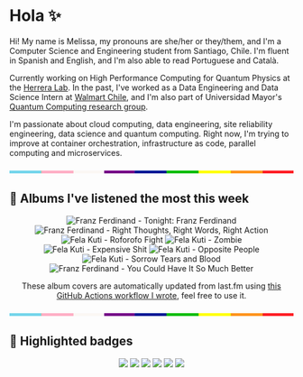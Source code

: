 # Hola ✨
Hi! My name is Melissa, my pronouns are she/her or they/them, and I'm a Computer Science and Engineering student from Santiago, Chile. I'm fluent in Spanish and English, and I'm also able to read Portuguese and Català.

Currently working on High Performance Computing for Quantum Physics at the [Herrera Lab](http://fherreralab.com/). In the past, I've worked as a Data Engineering and Data Science Intern at [Walmart Chile](https://github.com/walmartdigital/), and I'm also part of Universidad Mayor's [Quantum Computing research group](https://www.diariomayor.cl/ciencia-um/docentes-y-estudiantes-crean-el-primer-grupo-de-computacion-cuantica-u-mayor.html).

I'm passionate about cloud computing, data engineering, site reliability engineering, data science and quantum computing. Right now, I'm trying to improve at container orchestration, infrastructure as code, parallel computing and microservices.

<img src="hr.png" width="100%" height="5px">

## 🎵 Albums I've listened the most this week
<!-- lastfm -->
<p align="center"><img src="https://lastfm.freetls.fastly.net/i/u/64s/6f76d535e0c2203430fdc5fa8d941f6a.png" title="Franz Ferdinand - Tonight: Franz Ferdinand"> <img src="https://lastfm.freetls.fastly.net/i/u/64s/757853d6e95841108b274dcb2c85cc41.png" title="Franz Ferdinand - Right Thoughts, Right Words, Right Action"> <img src="https://lastfm.freetls.fastly.net/i/u/64s/4613d2feb784459d925d36981422b870.jpg" title="Fela Kuti - Roforofo Fight"> <img src="https://lastfm.freetls.fastly.net/i/u/64s/d2fc3ea8e22548c1b9f259aad7ee86fb.jpg" title="Fela Kuti - Zombie"> <img src="https://lastfm.freetls.fastly.net/i/u/64s/c44bc705ed7349fe8f201d97ec574c30.jpg" title="Fela Kuti - Expensive Shit"> <img src="https://lastfm.freetls.fastly.net/i/u/64s/a1a511f657084113b0ef66a994738d8d.jpg" title="Fela Kuti - Opposite People"> <img src="https://lastfm.freetls.fastly.net/i/u/64s/536026466bc645f19949481ca62756e9.jpg" title="Fela Kuti - Sorrow Tears and Blood"> <img src="https://lastfm.freetls.fastly.net/i/u/64s/996a3f46b6494165b4cec60776509d15.png" title="Franz Ferdinand - You Could Have It So Much Better"> </p>

<p align="center">These album covers are automatically updated from last.fm using <a href="https://github.com/marketplace/actions/lastfm-to-markdown">this GitHub Actions workflow I wrote</a>, feel free to use it.</p>

<img src="hr.png" width="100%" height="5px">

## 🏅 Highlighted badges
<p align="center" style="vertical-align:middle;">
  <a href="https://www.credly.com/badges/c8caff74-4c34-4211-affe-8bd7692771c8"><img src="https://images.credly.com/size/100x100/images/cf9b772d-7cf9-4c11-9aa7-46ab006f0ce6/IBM_Quantum_Challenge_2021_Achievement_V2.png"></a>
  <a href="https://www.credly.com/badges/52a4021b-34e6-413d-a4bd-cc29d3a686f6"><img src="https://images.credly.com/size/100x100/images/28944969-813a-43b9-944f-7910111ce764/Professional_Certificate_-_Data_Science.png"></a>
  <a href="https://www.credly.com/badges/cfeca386-7b9d-487f-8e2b-b3cfa069c734"><img src="https://images.credly.com/size/100x100/images/ac4daa48-1924-4dc5-80cf-ede5a08bac51/Data_Science_Foundations_Specialization.png"></a>
  <a href="https://www.credly.com/badges/0372a945-8a67-4d57-9643-b46b8dbf2fa6"><img src="https://images.credly.com/size/100x100/images/4a5f4849-54ae-461f-97ad-cb9c9a04eb63/Adv_Data_Science_Specialization.png"></a>
  <a href="https://www.credly.com/badges/348acaad-19d1-4f5a-8a6f-145d80dca3dc"><img src="https://images.credly.com/size/100x100/images/1dee8dee-d779-462e-9fd4-df5119546349/Build_Smart_on_Kubernetes_World_Tour.png"></a>
  <a href="https://google.qwiklabs.com/public_profiles/9fac59c2-c0f1-4b5c-b207-47c9cd7d6072"><img src="https://cdn.qwiklabs.com/GHzcYBb00JYUF9Rgf3D9A4inwRHYnFtISMvcRlb%2FClU%3D" width="100px"></a>
</p>
